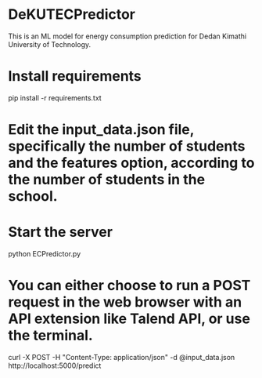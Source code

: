 # DeKUTECPredictor
This is an ML model for energy consumption prediction for Dedan Kimathi University of Technology.

# Install requirements
pip install -r requirements.txt

# Edit the input_data.json file, specifically the number of students and the features option, according to the number of students in the school.

# Start the server
python ECPredictor.py

# You can either choose to run a POST request in the web browser with an API extension like Talend API, or use the terminal.
curl -X POST -H "Content-Type: application/json" -d @input_data.json http://localhost:5000/predict
